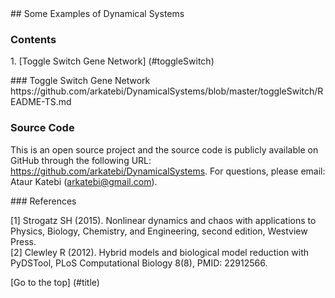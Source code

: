 <a name="title" />
## Some Examples of Dynamical Systems

### Contents
1\. [Toggle Switch Gene Network] (#toggleSwitch)


<a name="toggleSwitch">
### Toggle Switch Gene Network 
https://github.com/arkatebi/DynamicalSystems/blob/master/toggleSwitch/README-TS.md

### Source Code
This is an open source project and the source code is publicly available on 
GitHub through the following URL: https://github.com/arkatebi/DynamicalSystems.
For questions, please email: Ataur Katebi (arkatebi@gmail.com).

<a name="refSet" />
### References 

[1] Strogatz SH (2015). Nonlinear dynamics and chaos with applications to 
    Physics, Biology, Chemistry, and Engineering, second edition, Westview 
    Press.  
[2] Clewley R (2012). Hybrid models and biological model reduction with 
    PyDSTool, PLoS Computational Biology 8(8), PMID: 22912566.  

[Go to the top] (#title)

